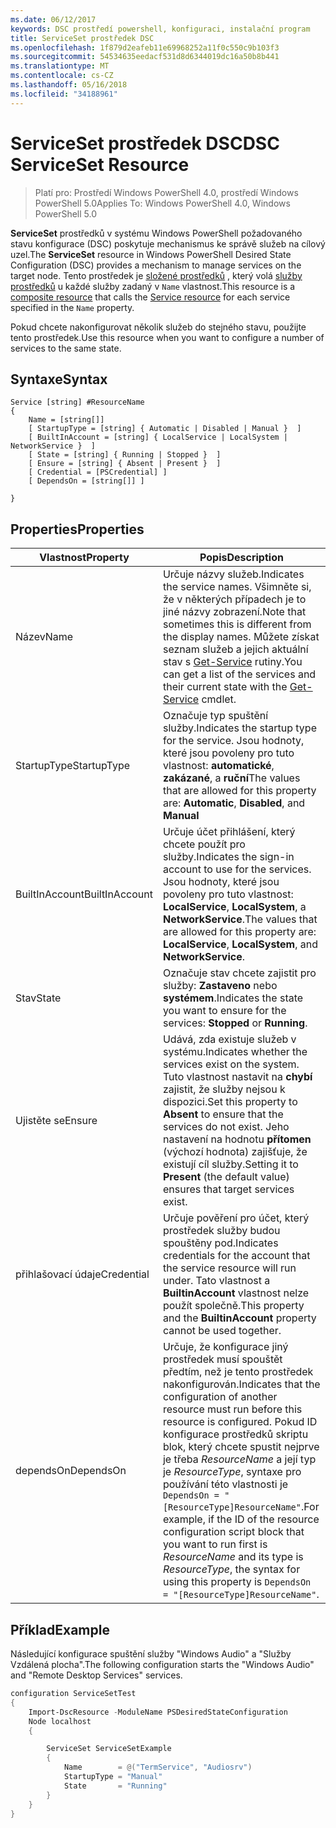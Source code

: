 ```yaml
---
ms.date: 06/12/2017
keywords: DSC prostředí powershell, konfiguraci, instalační program
title: ServiceSet prostředek DSC
ms.openlocfilehash: 1f879d2eafeb11e69968252a11f0c550c9b103f3
ms.sourcegitcommit: 54534635eedacf531d8d6344019dc16a50b8b441
ms.translationtype: MT
ms.contentlocale: cs-CZ
ms.lasthandoff: 05/16/2018
ms.locfileid: "34188961"
---
```

# <a name="dsc-serviceset-resource"></a><span data-ttu-id="8549a-103">ServiceSet prostředek DSC</span><span class="sxs-lookup"><span data-stu-id="8549a-103">DSC ServiceSet Resource</span></span>

> <span data-ttu-id="8549a-104">Platí pro: Prostředí Windows PowerShell 4.0, prostředí Windows PowerShell 5.0</span><span class="sxs-lookup"><span data-stu-id="8549a-104">Applies To: Windows PowerShell 4.0, Windows PowerShell 5.0</span></span>


<span data-ttu-id="8549a-105">**ServiceSet** prostředků v systému Windows PowerShell požadovaného stavu konfigurace (DSC) poskytuje mechanismus ke správě služeb na cílový uzel.</span><span class="sxs-lookup"><span data-stu-id="8549a-105">The **ServiceSet** resource in Windows PowerShell Desired State Configuration (DSC) provides a mechanism to manage services on the target node.</span></span> <span data-ttu-id="8549a-106">Tento prostředek je [složené prostředků](authoringResourceComposite.md) , který volá [služby prostředků](serviceResource.md) u každé služby zadaný v `Name` vlastnost.</span><span class="sxs-lookup"><span data-stu-id="8549a-106">This resource is a [composite resource](authoringResourceComposite.md) that calls the [Service resource](serviceResource.md) for each service specified in the `Name` property.</span></span>

<span data-ttu-id="8549a-107">Pokud chcete nakonfigurovat několik služeb do stejného stavu, použijte tento prostředek.</span><span class="sxs-lookup"><span data-stu-id="8549a-107">Use this resource when you want to configure a number of services to the same state.</span></span>

## <a name="syntax"></a><span data-ttu-id="8549a-108">Syntaxe</span><span class="sxs-lookup"><span data-stu-id="8549a-108">Syntax</span></span>

```
Service [string] #ResourceName
{
    Name = [string[]]
    [ StartupType = [string] { Automatic | Disabled | Manual }  ]
    [ BuiltInAccount = [string] { LocalService | LocalSystem | NetworkService }  ]
    [ State = [string] { Running | Stopped }  ]
    [ Ensure = [string] { Absent | Present }  ]
    [ Credential = [PSCredential] ]
    [ DependsOn = [string[]] ]

}
```

## <a name="properties"></a><span data-ttu-id="8549a-109">Properties</span><span class="sxs-lookup"><span data-stu-id="8549a-109">Properties</span></span>

|  <span data-ttu-id="8549a-110">Vlastnost</span><span class="sxs-lookup"><span data-stu-id="8549a-110">Property</span></span>  |  <span data-ttu-id="8549a-111">Popis</span><span class="sxs-lookup"><span data-stu-id="8549a-111">Description</span></span>   |
|---|---|
| <span data-ttu-id="8549a-112">Název</span><span class="sxs-lookup"><span data-stu-id="8549a-112">Name</span></span>| <span data-ttu-id="8549a-113">Určuje názvy služeb.</span><span class="sxs-lookup"><span data-stu-id="8549a-113">Indicates the service names.</span></span> <span data-ttu-id="8549a-114">Všimněte si, že v některých případech je to jiné názvy zobrazení.</span><span class="sxs-lookup"><span data-stu-id="8549a-114">Note that sometimes this is different from the display names.</span></span> <span data-ttu-id="8549a-115">Můžete získat seznam služeb a jejich aktuální stav s [Get-Service](https://technet.microsoft.com/library/hh849804.aspx) rutiny.</span><span class="sxs-lookup"><span data-stu-id="8549a-115">You can get a list of the services and their current state with the [Get-Service](https://technet.microsoft.com/library/hh849804.aspx) cmdlet.</span></span>|
| <span data-ttu-id="8549a-116">StartupType</span><span class="sxs-lookup"><span data-stu-id="8549a-116">StartupType</span></span>| <span data-ttu-id="8549a-117">Označuje typ spuštění služby.</span><span class="sxs-lookup"><span data-stu-id="8549a-117">Indicates the startup type for the service.</span></span> <span data-ttu-id="8549a-118">Jsou hodnoty, které jsou povoleny pro tuto vlastnost: **automatické**, **zakázané**, a **ruční**</span><span class="sxs-lookup"><span data-stu-id="8549a-118">The values that are allowed for this property are: **Automatic**, **Disabled**, and **Manual**</span></span>|
| <span data-ttu-id="8549a-119">BuiltInAccount</span><span class="sxs-lookup"><span data-stu-id="8549a-119">BuiltInAccount</span></span>| <span data-ttu-id="8549a-120">Určuje účet přihlášení, který chcete použít pro služby.</span><span class="sxs-lookup"><span data-stu-id="8549a-120">Indicates the sign-in account to use for the services.</span></span> <span data-ttu-id="8549a-121">Jsou hodnoty, které jsou povoleny pro tuto vlastnost: **LocalService**, **LocalSystem**, a **NetworkService**.</span><span class="sxs-lookup"><span data-stu-id="8549a-121">The values that are allowed for this property are: **LocalService**, **LocalSystem**, and **NetworkService**.</span></span>|
| <span data-ttu-id="8549a-122">Stav</span><span class="sxs-lookup"><span data-stu-id="8549a-122">State</span></span>| <span data-ttu-id="8549a-123">Označuje stav chcete zajistit pro služby: **Zastaveno** nebo **systémem**.</span><span class="sxs-lookup"><span data-stu-id="8549a-123">Indicates the state you want to ensure for the services: **Stopped** or **Running**.</span></span>|
| <span data-ttu-id="8549a-124">Ujistěte se</span><span class="sxs-lookup"><span data-stu-id="8549a-124">Ensure</span></span>| <span data-ttu-id="8549a-125">Udává, zda existuje služeb v systému.</span><span class="sxs-lookup"><span data-stu-id="8549a-125">Indicates whether the services exist on the system.</span></span> <span data-ttu-id="8549a-126">Tuto vlastnost nastavit na **chybí** zajistit, že služby nejsou k dispozici.</span><span class="sxs-lookup"><span data-stu-id="8549a-126">Set this property to **Absent** to ensure that the services do not exist.</span></span> <span data-ttu-id="8549a-127">Jeho nastavení na hodnotu **přítomen** (výchozí hodnota) zajišťuje, že existují cíl služby.</span><span class="sxs-lookup"><span data-stu-id="8549a-127">Setting it to **Present** (the default value) ensures that target services exist.</span></span>|
| <span data-ttu-id="8549a-128">přihlašovací údaje</span><span class="sxs-lookup"><span data-stu-id="8549a-128">Credential</span></span>| <span data-ttu-id="8549a-129">Určuje pověření pro účet, který prostředek služby budou spouštěny pod.</span><span class="sxs-lookup"><span data-stu-id="8549a-129">Indicates credentials for the account that the service resource will run under.</span></span> <span data-ttu-id="8549a-130">Tato vlastnost a **BuiltinAccount** vlastnost nelze použít společně.</span><span class="sxs-lookup"><span data-stu-id="8549a-130">This property and the **BuiltinAccount** property cannot be used together.</span></span>|
| <span data-ttu-id="8549a-131">dependsOn</span><span class="sxs-lookup"><span data-stu-id="8549a-131">DependsOn</span></span>| <span data-ttu-id="8549a-132">Určuje, že konfigurace jiný prostředek musí spouštět předtím, než je tento prostředek nakonfigurován.</span><span class="sxs-lookup"><span data-stu-id="8549a-132">Indicates that the configuration of another resource must run before this resource is configured.</span></span> <span data-ttu-id="8549a-133">Pokud ID konfigurace prostředků skriptu blok, který chcete spustit nejprve je třeba *ResourceName* a její typ je *ResourceType*, syntaxe pro používání této vlastnosti je `DependsOn = "[ResourceType]ResourceName"`.</span><span class="sxs-lookup"><span data-stu-id="8549a-133">For example, if the ID of the resource configuration script block that you want to run first is *ResourceName* and its type is *ResourceType*, the syntax for using this property is `DependsOn = "[ResourceType]ResourceName"`.</span></span>|



## <a name="example"></a><span data-ttu-id="8549a-134">Příklad</span><span class="sxs-lookup"><span data-stu-id="8549a-134">Example</span></span>

<span data-ttu-id="8549a-135">Následující konfigurace spuštění služby "Windows Audio" a "Služby Vzdálená plocha".</span><span class="sxs-lookup"><span data-stu-id="8549a-135">The following configuration starts the "Windows Audio" and "Remote Desktop Services" services.</span></span>

```powershell
configuration ServiceSetTest
{
    Import-DscResource -ModuleName PSDesiredStateConfiguration
    Node localhost
    {

        ServiceSet ServiceSetExample
        {
            Name        = @("TermService", "Audiosrv")
            StartupType = "Manual"
            State       = "Running"
        }
    }
}
```